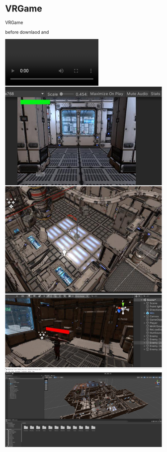 # VRGame
VRGame

before downlaod and 

![](./img/video.mp4)
![](./img/1.png)
![](./img/2.png)
![](./img/3.png)
![](./img/4.png)
